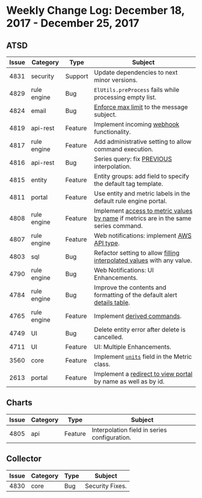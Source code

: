 Weekly Change Log: December 18, 2017 - December 25, 2017
==================================================

## ATSD

| Issue| Category    | Type    | Subject              |
|------|-------------|---------|----------------------|
| 4831	| security	| Support	| Update dependencies to next minor versions. |
| 4829	| rule engine	| Bug	| `ElUtils.preProcess` fails while processing empty list. |
| 4824	| email	| Bug	| [Enforce max limit](../../rule-engine/functions-text.md#truncate) to the message subject. |
| 4819	| api-rest	| Feature	| Implement incoming [webhook](../../api/data/messages/webhook.md) functionality. |
| 4817	| rule engine	| Feature	| Add administrative setting to allow command execution. |
| 4816	| api-rest	| Bug	| Series query: fix [PREVIOUS](../../api/data/series/interpolate.md#function) interpolation. |
| 4815	| entity	| Feature	| Entity groups: add field to specify the default tag template. |
| 4811	| portal	| Feature	| Use entity and metric labels in the default rule engine portal. |
| 4808	| rule engine	| Feature	| Implement [access to metric values by name](../../rule-engine/functions-value.md#value) if metrics are in the same series command. |
| 4807	| rule engine	| Feature	| Web notifications: implement [AWS API type](../../rule-engine/web-notifications.md#integration-services). |
| 4803	| sql	| Bug	| Refactor setting to allow [filling interpolated values](../../sql#fill) with any value. |
| 4790	| rule engine	| Bug	| Web Notifications: UI Enhancements. |
| 4784	| rule engine	| Bug	| Improve the contents and formatting of the default alert [details table](../../rule-engine/details-table.md#examples). |
| 4765	| rule engine	| Feature	| Implement [derived commands](../../rule-engine/derived.md#derived-commands). |
| 4749	| UI	| Bug	| Delete entity error after delete is cancelled. |
| 4711	| UI	| Feature	| UI: Multiple Enhancements. |
| 3560	| core	| Feature	| Implement [`units`](../../api/meta/metric/list.md#fields) field in the Metric class. |
| 2613	| portal	| Feature	| Implement a [redirect to view portal](../../portals/portals-overview.md#portal-links) by name as well as by id. |

## Charts

| Issue| Category    | Type    | Subject              |
|------|-------------|---------|----------------------|
| 4805	| api	| Feature	| Interpolation field in series configuration. |

## Collector

| Issue| Category    | Type    | Subject              |
|------|-------------|---------|----------------------|
| 4830	| core	| Bug	| Security Fixes. |